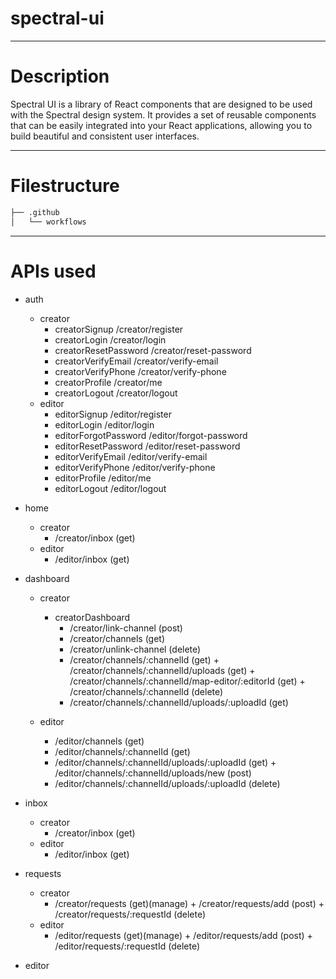 # spectral-ui

---

# Description

Spectral UI is a library of React components that are designed to be used with the Spectral design system. It provides a set of reusable components that can be easily integrated into your React applications, allowing you to build beautiful and consistent user interfaces.

---

# Filestructure

```bash
├── .github
│   └── workflows
```

---

# APIs used

- auth
  - creator
    - creatorSignup /creator/register
    - creatorLogin /creator/login
    - creatorResetPassword /creator/reset-password
    - creatorVerifyEmail /creator/verify-email
    - creatorVerifyPhone /creator/verify-phone
    - creatorProfile /creator/me
    - creatorLogout /creator/logout
  - editor
    - editorSignup /editor/register
    - editorLogin /editor/login
    - editorForgotPassword /editor/forgot-password
    - editorResetPassword /editor/reset-password
    - editorVerifyEmail /editor/verify-email
    - editorVerifyPhone /editor/verify-phone
    - editorProfile /editor/me
    - editorLogout /editor/logout
- home
  - creator
    - /creator/inbox (get)
  - editor
    - /editor/inbox (get)
- dashboard

  - creator

    - creatorDashboard
      - /creator/link-channel (post)
      - /creator/channels (get)
      - /creator/unlink-channel (delete)
      - /creator/channels/:channelId (get) + /creator/channels/:channelId/uploads (get) + /creator/channels/:channelId/map-editor/:editorId (get) + /creator/channels/:channelId (delete)
      - /creator/channels/:channelId/uploads/:uploadId (get)

  - editor
    - /editor/channels (get)
    - /editor/channels/:channelId (get)
    - /editor/channels/:channelId/uploads/:uploadId (get) + /editor/channels/:channelId/uploads/new (post)
    - /editor/channels/:channelId/uploads/:uploadId (delete)

- inbox
  - creator
    - /creator/inbox (get)
  - editor
    - /editor/inbox (get)
- requests
  - creator
    - /creator/requests (get)(manage) + /creator/requests/add (post) + /creator/requests/:requestId (delete)
  - editor
    - /editor/requests (get)(manage) + /editor/requests/add (post) + /editor/requests/:requestId (delete)
- editor
